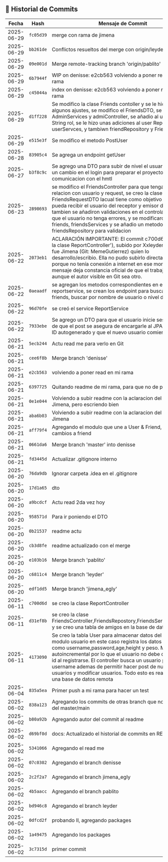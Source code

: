 ## 📜 Historial de Commits

| Fecha       | Hash       | Mensaje de Commit                         | Autor |
|-------------|------------|-------------------------------------------|-------|
| 2025-06-29 | `fc05d39` | merge con rama de jimena | N1sse |
| 2025-06-29 | `bb261de` | Conflictos resueltos del merge con origin/leyder | N1sse |
| 2025-06-29 | `09e001d` | Merge remote-tracking branch 'origin/pablito' | N1sse |
| 2025-06-29 | `6b7944f` | WIP on denisse: e2cb563 volviendo a poner read en mi rama | N1sse |
| 2025-06-29 | `c45044a` | index on denisse: e2cb563 volviendo a poner read en mi rama | N1sse |
| 2025-06-29 | `d1ff228` | Se modifico la clase Friends contoller y se le hicerion algunos ajustes, se modifico el FriendsDTO, se creo la clase AdminServices y admiController, se añadio al user el campo String rol, se le hizo unas adiciones al user Repository y userServces, y tambiwn friendRepository y FriendServices | XxleyderBetaxX |
| 2025-06-29 | `e515e3f` | Se modifico el metodo PostUser | PabloGCalderon |
| 2025-06-28 | `83905c4` | Se agrega un endpoint getUser | PabloGCalderon |
| 2025-06-27 | `b3f8c9c` | Se agrego una DTO para subir de nivel el usuario y se hizo un cambio en el login para preparar el proyecto para la comunicacion con el hmtl | PabloGCalderon |
| 2025-06-23 | `2898693` | se modifico el FriendsController para que tenga tenga relacion con usuario y request, se creo la clase FriendsRequestDTO lacual tiene como objetivo que se pueda recibir el usuario del receptor y emisor de la solicitud, tambien se añadiron validaciones en el controlador, para que el usuario no tenga errores, y se modificaron las clases friends, friendsServices y se añadio un metodo al friendsRepository para validacion | XxleyderBetaxX |
| 2025-06-22 | `2073eb1` | ACLARACIÓN IMPORTANTE: El commit c700d6d ('se creo la clase ReportController'), subido por XxleyderBetaxX, pero fue Jimena (Git: MemeGutierrez) quien lo desarrollo/escribio. Ella no pudo subirlo directamente porque no tenía conexión a internet en ese momento. Este mensaje deja constancia oficial de que el trabajo fue suyo, aunque el autor visible en Git sea otro. | N1sse |
| 2025-06-22 | `0aeaadf` | se agregan los metodos correspondientes en el reportservice, se crean los endpoint para buscar users, friends, buscar por nombre de usuario o nivel del user | MemeGutierrez |
| 2025-06-22 | `96d70fe` | se creó el service ReportService | MemeGutierrez |
| 2025-06-22 | `7933ebe` | Se agrego un DTO para que el usuario inicie sesion ademas de que el post se asegura de encargarle al JPA asignar una ID autogenerado y que el nuevo usuario comience al nivel 1 | PabloGCalderon |
| 2025-06-21 | `5ecb244` | Actu read me para verlo en Git | N1sse |
| 2025-06-21 | `cee6f8b` | Merge branch 'denisse' | N1sse |
| 2025-06-21 | `e2cb563` | volviendo a poner read en mi rama | N1sse |
| 2025-06-21 | `6397725` | Quitando readme de mi rama, para que no de problemas | N1sse |
| 2025-06-21 | `0e1e044` | Volviendo a subir readme con la aclaracion del commit de Jimena, pero escriendo bien | N1sse |
| 2025-06-21 | `aba6b03` | Volviendo a subir readme con la aclaracion del commit de Jimena | N1sse |
| 2025-06-21 | `aff79f4` | Agregando el modulo que une a User & Friend, mini cambios a friend | N1sse |
| 2025-06-21 | `0661da6` | Merge branch 'master' into denisse | N1sse |
| 2025-06-21 | `fd3445d` | Actualizar .gitignore interno | N1sse |
| 2025-06-20 | `76da9db` | Ignorar carpeta .idea en el .gitignore | N1sse |
| 2025-06-20 | `17d1a65` | dto | N1sse |
| 2025-06-20 | `a9bcdcf` | Actu read 2da vez hoy | N1sse |
| 2025-06-20 | `958571d` | Para ir poniendo el DTO | N1sse |
| 2025-06-20 | `0b21537` | readme actu | N1sse |
| 2025-06-20 | `cb3d8fe` | readme actualizado con el merge | N1sse |
| 2025-06-20 | `e103b16` | Merge branch 'pablito' | N1sse |
| 2025-06-20 | `c6811c4` | Merge branch 'leyder' | N1sse |
| 2025-06-20 | `edf1dd5` | Merge branch 'jimena_egly' | N1sse |
| 2025-06-11 | `c700d6d` | se creo la clase ReportController | XxleyderBetaxX |
| 2025-06-11 | `d31ef8b` | se creo la clase FriendsController,FriendsRepostory,FriendsServices,Friends y se creo una tabla de amigos en la base de datos | XxleyderBetaxX |
| 2025-06-11 | `4173090` | Se creo la tabla User para almacenar datos del usuario, el modulo usuario en este caso registra los datos ingresados como username,password,age,height y peso. Maneja un id autoincremental por lo que el usuario no debe de escribir un id al registrarse. El controller busca un usuario por username ademas de permitir hacer post de nuevos usuarios y modificar usuarios. Todo esto es realizado con una base de datos remota | PabloGCalderon |
| 2025-06-04 | `835a5ea` | Primer push a mi rama para hacer un test | PabloGCalderon |
| 2025-06-02 | `838a123` | Agregando los commits de otras branch que no sea la rama del  master/main | N1sse |
| 2025-06-02 | `b80a92b` | Agregando autor del commit al readme | N1sse |
| 2025-06-02 | `d69bf0d` | docs: Actualizado el historial de commits en README | N1sse |
| 2025-06-02 | `5341066` | Agregando el read me | N1sse |
| 2025-06-02 | `07c0302` | Agregando el branch denisse | N1sse |
| 2025-06-02 | `2c2f2a7` | Agregando el branch jimena_egly | N1sse |
| 2025-06-02 | `4b5aacc` | Agregando el branch pablito | N1sse |
| 2025-06-02 | `bd946c8` | Agregando el branch leyder | N1sse |
| 2025-06-02 | `0dfcd2f` | probando II, agregando packages | N1sse |
| 2025-06-02 | `1a49475` | Agregando los packages | N1sse |
| 2025-06-02 | `3c7315d` | primer commit | N1sse |